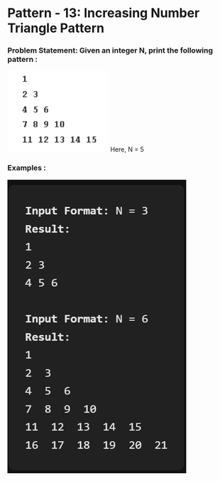 # Pattern - 13: Increasing Number Triangle Pattern

### Problem Statement: Given an integer N, print the following pattern : 

<img src="../assets/Pic-25.png" />
Here, N = 5

### Examples : 
<img src="../assets/Pic-26.png" />